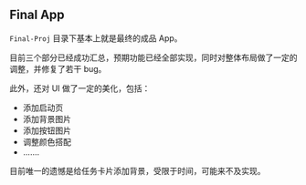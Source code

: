 ## Final App

`Final-Proj` 目录下基本上就是最终的成品 App。

目前三个部分已经成功汇总，预期功能已经全部实现，同时对整体布局做了一定的调整，并修复了若干 bug。

此外，还对 UI 做了一定的美化，包括：

- 添加启动页
- 添加背景图片
- 添加按钮图片
- 调整颜色搭配
- .......



目前唯一的遗憾是给任务卡片添加背景，受限于时间，可能来不及实现。

